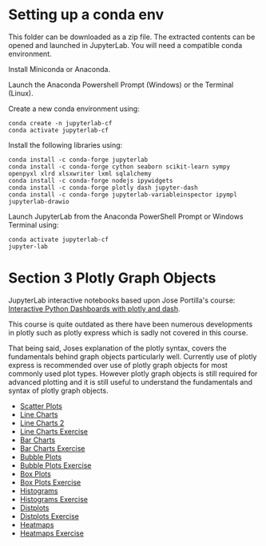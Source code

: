 # Setting up a conda env

This folder can be downloaded as a zip file. The extracted contents can be opened and launched in JupyterLab.
You will need a compatible conda environment.

Install Miniconda or Anaconda.

Launch the Anaconda Powershell Prompt (Windows) or the Terminal (Linux).

Create a new conda environment using:

```
conda create -n jupyterlab-cf
conda activate jupyterlab-cf
```

Install the following libraries using:

```
conda install -c conda-forge jupyterlab
conda install -c conda-forge cython seaborn scikit-learn sympy openpyxl xlrd xlsxwriter lxml sqlalchemy
conda install -c conda-forge nodejs ipywidgets 
conda install -c conda-forge plotly dash jupyter-dash
conda install -c conda-forge jupyterlab-variableinspector ipympl jupyterlab-drawio
```

Launch JupyterLab from the Anaconda PowerShell Prompt or Windows Terminal using:

```
conda activate jupyterlab-cf
jupyter-lab
```

# Section 3 Plotly Graph Objects

JupyterLab interactive notebooks based upon Jose Portilla's course:
[Interactive Python Dashboards with plotly and dash](https://www.udemy.com/course/interactive-python-dashboards-with-plotly-and-dash/).

This course is quite outdated as there have been numerous developments in plotly such as plotly express which is sadly not covered in this course. 

That being said, Joses explanation of the plotly syntax, covers the fundamentals behind graph objects particularly well. Currently use of plotly express is recommended over use of plotly graph objects for most commonly used plot types. However plotly graph objects is still required for advanced plotting and it is still useful to understand the fundamentals and syntax of plotly graph objects.

* [Scatter Plots](https://nbviewer.org/github/PhilipYip1988/plotly_udemy/blob/main/lect11_scatter_plots.ipynb)
* [Line Charts](https://nbviewer.org/github/PhilipYip1988/plotly_udemy/blob/main/lect12_line_charts.ipynb)
* [Line Charts 2](https://nbviewer.org/github/PhilipYip1988/plotly_udemy/blob/main/lect13_line_charts_2.ipynb)
* [Line Charts Exercise](https://nbviewer.org/github/PhilipYip1988/plotly_udemy/blob/main/lect14_line_charts_exercise.ipynb)
* [Bar Charts](https://nbviewer.org/github/PhilipYip1988/plotly_udemy/blob/main/lect16_bar_charts.ipynb)
* [Bar Charts Exercise](https://nbviewer.org/github/PhilipYip1988/plotly_udemy/blob/main/lect17_bar_charts_exercise.ipynb)
* [Bubble Plots](https://nbviewer.org/github/PhilipYip1988/plotly_udemy/blob/main/lect18_bubble_plots.ipynb)
* [Bubble Plots Exercise](https://nbviewer.org/github/PhilipYip1988/plotly_udemy/blob/main/lect20_bubble_plots_exercise.ipynb)
* [Box Plots](https://nbviewer.org/github/PhilipYip1988/plotly_udemy/blob/main/lect22_box_plots.ipynb)
* [Box Plots Exercise](https://nbviewer.org/github/PhilipYip1988/plotly_udemy/blob/main/lect23_box_plots_exercise.ipynb)
* [Histograms](https://nbviewer.org/github/PhilipYip1988/plotly_udemy/blob/main/lect25_histograms.ipynb)
* [Histograms Exercise](https://nbviewer.org/github/PhilipYip1988/plotly_udemy/blob/main/lect26_histograms_exercise.ipynb)
* [Distplots](https://nbviewer.org/github/PhilipYip1988/plotly_udemy/blob/main/lect28_distplots.ipynb)
* [Distplots Exercise](https://nbviewer.org/github/PhilipYip1988/plotly_udemy/blob/main/lect29_distplots_exercise.ipynb)
* [Heatmaps](https://nbviewer.org/github/PhilipYip1988/plotly_udemy/blob/main/lect31_heatmaps.ipynb)
* [Heatmaps Exercise](https://nbviewer.org/github/PhilipYip1988/plotly_udemy/blob/main/lect32_heatmaps_exercise.ipynb)

